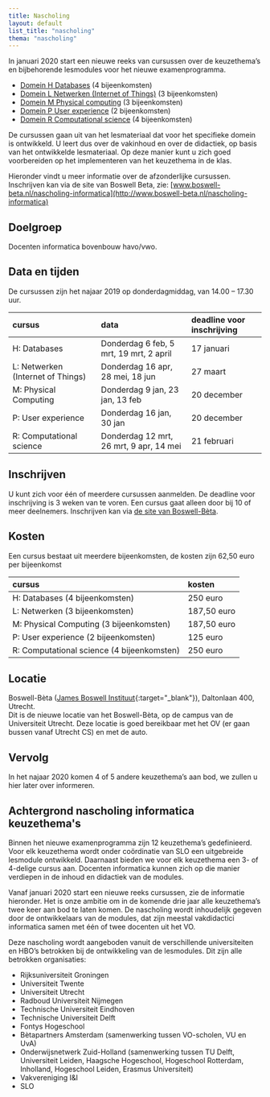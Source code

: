 ```yaml
---
title: Nascholing
layout: default
list_title: "nascholing"
thema: "nascholing"
---
```


In januari 2020 start een nieuwe reeks van cursussen over de keuzethema’s en bijbehorende lesmodules voor het nieuwe examenprogramma. 

* [Domein H Databases](nascholingen/nascholing_H) (4 bijeenkomsten)
* [Domein L Netwerken (Internet of Things)](nascholingen/nascholing_L) (3 bijeenkomsten)
* [Domein M Physical computing](nascholingen/nascholing_M) (3 bijeenkomsten)
* [Domein P User experience](nascholingen/nascholing_P) (2 bijeenkomsten)
* [Domein R Computational science](nascholingen/nascholing_R) (4 bijeenkomsten)

De cursussen gaan uit van het lesmateriaal dat voor het specifieke domein is ontwikkeld. U leert dus over de vakinhoud en over de didactiek, op basis van het ontwikkelde lesmateriaal. Op deze manier kunt u zich goed voorbereiden op het implementeren van het keuzethema in de klas.

Hieronder vindt u meer informatie over de afzonderlijke cursussen. Inschrijven kan via de site van Boswell Beta, zie: [www.boswell-beta.nl/nascholing-informatica](http://www.boswell-beta.nl/nascholing-informatica)

## Doelgroep

Docenten informatica bovenbouw havo/vwo.

## Data en tijden
De cursussen zijn het najaar 2019 op donderdagmiddag, van 14.00 – 17.30 uur.

| cursus | data | deadline voor inschrijving
| :---   | :---  | :---
| H: Databases                      |	Donderdag 6 feb, 5 mrt, 19 mrt, 2 april | 17 januari
| L: Netwerken (Internet of Things) |	Donderdag 16 apr, 28 mei, 18 jun | 27 maart
| M: Physical Computing		          | Donderdag 9 jan, 23 jan, 13 feb | 20 december
| P: User experience	              |	Donderdag 16 jan, 30 jan | 20 december
| R: Computational science	        | Donderdag 12 mrt, 26 mrt, 9 apr, 14 mei | 21 februari

## Inschrijven

U kunt zich voor één of meerdere cursussen aanmelden. De deadline voor inschrijving is 3 weken van te voren. Een cursus gaat alleen door bij 10 of meer deelnemers.
Inschrijven kan via [de site van Boswell-Bèta](http://www.boswell-beta.nl/nascholing-informatica).

## Kosten

Een cursus bestaat uit meerdere bijeenkomsten, de kosten zijn 62,50 euro per bijeenkomst

| cursus | kosten |
| :--- | :--- |
| H: Databases (4 bijeenkomsten)	| 	250 euro |
| L: Netwerken (3 bijeenkomsten)	| 	187,50 euro |
| M: Physical Computing (3 bijeenkomsten)	| 187,50 euro |
| P: User experience (2 bijeenkomsten)	|	125 euro |
| R: Computational science (4 bijeenkomsten) |	250 euro |

## Locatie

Boswell-Bèta ([James Boswell Instituut](http://www.boswell-beta.nl){:target="_blank"}),
Daltonlaan 400,  Utrecht. <br>
Dit is de nieuwe locatie van het Boswell-Bèta, op de campus van de Universiteit Utrecht. Deze locatie is goed bereikbaar met het OV (er gaan bussen vanaf Utrecht CS) en met de auto.

## Vervolg

In het najaar 2020 komen 4 of 5 andere keuzethema’s aan bod, we zullen u hier later over informeren.

## Achtergrond nascholing informatica keuzethema's
Binnen het nieuwe examenprogramma zijn 12 keuzethema’s gedefinieerd. Voor elk keuzethema wordt onder coördinatie van SLO een uitgebreide lesmodule ontwikkeld. Daarnaast bieden we voor elk keuzethema een 3- of 4-delige cursus aan. Docenten informatica kunnen zich op die manier verdiepen in de inhoud en didactiek van de modules.

Vanaf januari 2020 start een nieuwe reeks cursussen, zie de informatie hieronder. Het is onze ambitie om in de komende drie jaar alle keuzethema’s twee keer aan bod te laten komen. De nascholing wordt inhoudelijk gegeven door de ontwikkelaars van de modules, dat zijn meestal vakdidactici informatica samen met één of twee docenten uit het VO.

Deze nascholing wordt aangeboden vanuit de verschillende universiteiten en HBO’s betrokken bij de ontwikkeling van de lesmodules. Dit zijn alle betrokken organisaties:
* Rijksuniversiteit Groningen
* Universiteit Twente
* Universiteit Utrecht
* Radboud Universiteit Nijmegen
* Technische Universiteit Eindhoven
* Technische Universiteit Delft
* Fontys Hogeschool
* Bètapartners Amsterdam (samenwerking tussen VO-scholen, VU en UvA)
* Onderwijsnetwerk Zuid-Holland (samenwerking  tussen TU Delft, Universiteit Leiden, Haagsche Hogeschool, Hogeschool Rotterdam, Inholland, Hogeschool Leiden, Erasmus Universiteit)
* Vakvereniging I&I
* SLO


